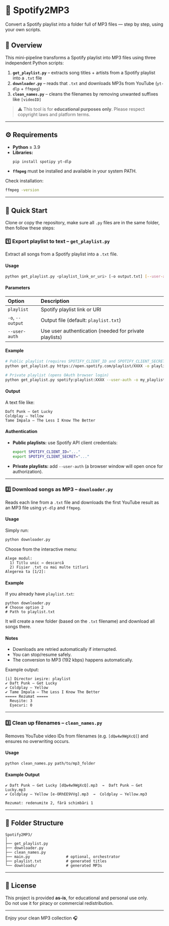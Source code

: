 # 🎵 Spotify2MP3

Convert a Spotify playlist into a folder full of MP3 files — step by step, using your own scripts.


## 🧩 Overview

This mini-pipeline transforms a Spotify playlist into MP3 files using three independent Python scripts:

1. **`get_playlist.py`** – extracts song titles + artists from a Spotify playlist into a `.txt` file  
2. **`downloader.py`** – reads that `.txt` and downloads MP3s from YouTube (`yt-dlp` + `ffmpeg`)  
3. **`clean_names.py`** – cleans the filenames by removing unwanted suffixes like `[videoID]`  

> ⚠️ This tool is for **educational purposes only**. Please respect copyright laws and platform terms.

---

## ⚙️ Requirements

- **Python** ≥ 3.9  
- **Libraries:**
  ```bash
  pip install spotipy yt-dlp
  ```
- **`ffmpeg`** must be installed and available in your system PATH.

Check installation:
```bash
ffmpeg -version
```

---

## 🚀 Quick Start

Clone or copy the repository, make sure all `.py` files are in the same folder, then follow these steps:

### 1️⃣ Export playlist to text – `get_playlist.py`

Extract all songs from a Spotify playlist into a `.txt` file.

#### Usage

```bash
python get_playlist.py <playlist_link_or_uri> [-o output.txt] [--user-auth]
```

#### Parameters

| Option | Description |
|:-------|:-------------|
| `playlist` | Spotify playlist link or URI |
| `-o`, `--output` | Output file (default: `playlist.txt`) |
| `--user-auth` | Use user authentication (needed for private playlists) |

#### Example

```bash
# Public playlist (requires SPOTIFY_CLIENT_ID and SPOTIFY_CLIENT_SECRET in environment)
python get_playlist.py https://open.spotify.com/playlist/XXXX -o playlist.txt

# Private playlist (opens OAuth browser login)
python get_playlist.py spotify:playlist:XXXX --user-auth -o my_playlist.txt
```

#### Output
A text file like:
```
Daft Punk — Get Lucky
Coldplay — Yellow
Tame Impala — The Less I Know The Better
```

#### Authentication

- **Public playlists:** use Spotify API client credentials:
  ```bash
  export SPOTIFY_CLIENT_ID="..." 
  export SPOTIFY_CLIENT_SECRET="..."
  ```
- **Private playlists:** add `--user-auth` (a browser window will open once for authorization).

---

### 2️⃣ Download songs as MP3 – `downloader.py`

Reads each line from a `.txt` file and downloads the first YouTube result as an MP3 file using `yt-dlp` and `ffmpeg`.

#### Usage

Simply run:
```bash
python downloader.py
```

Choose from the interactive menu:
```
Alege modul:
  1) Titlu unic → descarcă
  2) Fișier .txt cu mai multe titluri
Alegerea ta [1/2]:
```

#### Example

If you already have `playlist.txt`:
```
python downloader.py
# Choose option 2
# Path to playlist.txt
```

It will create a new folder (based on the `.txt` filename) and download all songs there.

#### Notes

- Downloads are retried automatically if interrupted.
- You can stop/resume safely.
- The conversion to MP3 (192 kbps) happens automatically.

Example output:
```
[i] Director ieșire: playlist
✔ Daft Punk — Get Lucky
✔ Coldplay — Yellow
✔ Tame Impala — The Less I Know The Better
===== Rezumat =====
  Reușite: 3
  Eșecuri: 0
```

---

### 3️⃣ Clean up filenames – `clean_names.py`

Removes YouTube video IDs from filenames (e.g. `[dQw4w9WgXcQ]`) and ensures no overwriting occurs.

#### Usage

```bash
python clean_names.py path/to/mp3_folder
```

#### Example Output

```
✔ Daft Punk — Get Lucky [dQw4w9WgXcQ].mp3  →  Daft Punk — Get Lucky.mp3
✔ Coldplay — Yellow [e-ORhEE9VVg].mp3  →  Coldplay — Yellow.mp3

Rezumat: redenumite 2, fără schimbări 1
```

---


## 🧩 Folder Structure

```
Spotify2MP3/
│
├── get_playlist.py
├── downloader.py
├── clean_names.py
├── main.py                # optional, orchestrator
├── playlist.txt           # generated titles
└── downloads/             # generated MP3s
```

---

## 🧾 License

This project is provided **as-is**, for educational and personal use only.  
Do not use it for piracy or commercial redistribution.

---

Enjoy your clean MP3 collection 🎧
